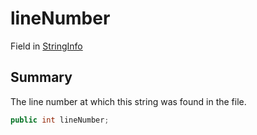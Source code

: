 # lineNumber

Field in [StringInfo](broken-reference)

## Summary

The line number at which this string was found in the file.

```csharp
public int lineNumber;
```
